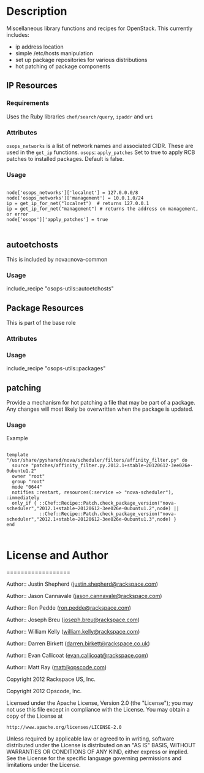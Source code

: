 # Description

Miscellaneous library functions and recipes for OpenStack. This currently includes:

 * ip address location
 * simple /etc/hosts manipulation
 * set up package repositories for various distributions
 * hot patching of package components


## IP Resources

### Requirements

Uses the Ruby libraries `chef/search/query`, `ipaddr` and `uri`


### Attributes

`osops_networks` is a list of network names and associated CIDR. These are used in the `get_ip` functions.
`osops`: `apply_patches` Set to true to apply RCB patches to installed packages.  Default is false.


### Usage

<pre><code>
node['osops_networks']['localnet'] = 127.0.0.0/8
node['osops_networks']['management'] = 10.0.1.0/24
ip = get_ip_for_net("localnet")  # returns 127.0.0.1
ip = get_ip_for_net("management") # returns the address on management, or error
node['osops']['apply_patches'] = true
</code>
</pre>


## autoetchosts

This is included by nova::nova-common


### Usage

include_recipe "osops-utils::autoetchosts"


## Package Resources

This is part of the base role


### Attributes


### Usage

include_recipe "osops-utils::packages"


## patching

Provide a mechanism for hot patching a file that may be part of a package.  Any changes will most likely be overwritten when the package is updated.



### Usage

Example
<pre>
<code>
template "/usr/share/pyshared/nova/scheduler/filters/affinity_filter.py" do
  source "patches/affinity_filter.py.2012.1+stable~20120612-3ee026e-0ubuntu1.2"
  owner "root"
  group "root"
  mode "0644"
  notifies :restart, resources(:service => "nova-scheduler"), :immediately
  only_if { ::Chef::Recipe::Patch.check_package_version("nova-scheduler","2012.1+stable~20120612-3ee026e-0ubuntu1.2",node) ||
            ::Chef::Recipe::Patch.check_package_version("nova-scheduler","2012.1+stable~20120612-3ee026e-0ubuntu1.3",node) }
end
</code>
</pre>


# License and Author
==================

Author:: Justin Shepherd (<justin.shepherd@rackspace.com>)

Author:: Jason Cannavale (<jason.cannavale@rackspace.com>)

Author:: Ron Pedde (<ron.pedde@rackspace.com>)

Author:: Joseph Breu (<joseph.breu@rackspace.com>)

Author:: William Kelly (<william.kelly@rackspace.com>)

Author:: Darren Birkett (<darren.birkett@rackspace.co.uk>)

Author:: Evan Callicoat (<evan.callicoat@rackspace.com>)

Author:: Matt Ray (<matt@opscode.com>)

Copyright 2012 Rackspace US, Inc.

Copyright 2012 Opscode, Inc.

Licensed under the Apache License, Version 2.0 (the "License");
you may not use this file except in compliance with the License.
You may obtain a copy of the License at

    http://www.apache.org/licenses/LICENSE-2.0

Unless required by applicable law or agreed to in writing, software
distributed under the License is distributed on an "AS IS" BASIS,
WITHOUT WARRANTIES OR CONDITIONS OF ANY KIND, either express or implied.
See the License for the specific language governing permissions and
limitations under the License.
